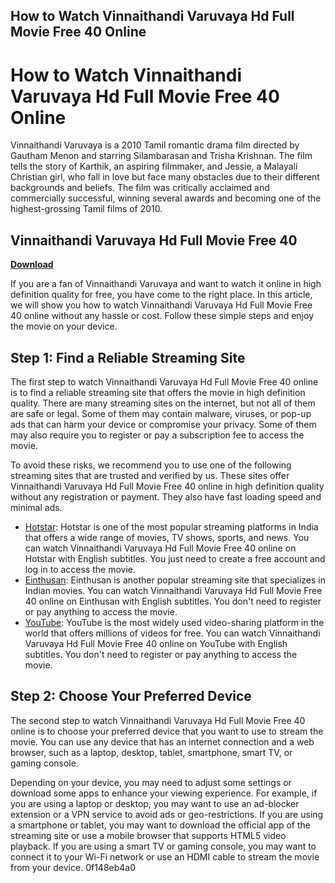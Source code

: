 ## How to Watch Vinnaithandi Varuvaya Hd Full Movie Free 40 Online

  
# How to Watch Vinnaithandi Varuvaya Hd Full Movie Free 40 Online
 
Vinnaithandi Varuvaya is a 2010 Tamil romantic drama film directed by Gautham Menon and starring Silambarasan and Trisha Krishnan. The film tells the story of Karthik, an aspiring filmmaker, and Jessie, a Malayali Christian girl, who fall in love but face many obstacles due to their different backgrounds and beliefs. The film was critically acclaimed and commercially successful, winning several awards and becoming one of the highest-grossing Tamil films of 2010.
 
## Vinnaithandi Varuvaya Hd Full Movie Free 40


[**Download**](https://www.google.com/url?q=https%3A%2F%2Ftlniurl.com%2F2tL4Va&sa=D&sntz=1&usg=AOvVaw1eNZsvFks31Kf34cZdqhtp)

 
If you are a fan of Vinnaithandi Varuvaya and want to watch it online in high definition quality for free, you have come to the right place. In this article, we will show you how to watch Vinnaithandi Varuvaya Hd Full Movie Free 40 online without any hassle or cost. Follow these simple steps and enjoy the movie on your device.
 
## Step 1: Find a Reliable Streaming Site
 
The first step to watch Vinnaithandi Varuvaya Hd Full Movie Free 40 online is to find a reliable streaming site that offers the movie in high definition quality. There are many streaming sites on the internet, but not all of them are safe or legal. Some of them may contain malware, viruses, or pop-up ads that can harm your device or compromise your privacy. Some of them may also require you to register or pay a subscription fee to access the movie.
 
To avoid these risks, we recommend you to use one of the following streaming sites that are trusted and verified by us. These sites offer Vinnaithandi Varuvaya Hd Full Movie Free 40 online in high definition quality without any registration or payment. They also have fast loading speed and minimal ads.
 
- [Hotstar](https://www.hotstar.com/in/movies/vinnaithaandi-varuvaayaa/1000057157/watch): Hotstar is one of the most popular streaming platforms in India that offers a wide range of movies, TV shows, sports, and news. You can watch Vinnaithandi Varuvaya Hd Full Movie Free 40 online on Hotstar with English subtitles. You just need to create a free account and log in to access the movie.
- [Einthusan](https://www.einthusan.tv/movie/watch/3m9/?lang=tamil): Einthusan is another popular streaming site that specializes in Indian movies. You can watch Vinnaithandi Varuvaya Hd Full Movie Free 40 online on Einthusan with English subtitles. You don't need to register or pay anything to access the movie.
- [YouTube](https://www.youtube.com/watch?v=Z9G0necMkzE): YouTube is the most widely used video-sharing platform in the world that offers millions of videos for free. You can watch Vinnaithandi Varuvaya Hd Full Movie Free 40 online on YouTube with English subtitles. You don't need to register or pay anything to access the movie.

## Step 2: Choose Your Preferred Device
 
The second step to watch Vinnaithandi Varuvaya Hd Full Movie Free 40 online is to choose your preferred device that you want to use to stream the movie. You can use any device that has an internet connection and a web browser, such as a laptop, desktop, tablet, smartphone, smart TV, or gaming console.
 
Depending on your device, you may need to adjust some settings or download some apps to enhance your viewing experience. For example, if you are using a laptop or desktop, you may want to use an ad-blocker extension or a VPN service to avoid ads or geo-restrictions. If you are using a smartphone or tablet, you may want to download the official app of the streaming site or use a mobile browser that supports HTML5 video playback. If you are using a smart TV or gaming console, you may want to connect it to your Wi-Fi network or use an HDMI cable to stream the movie from your device.
 0f148eb4a0
